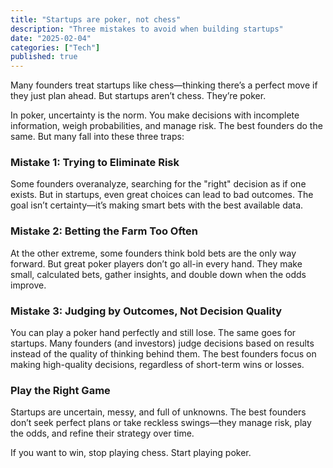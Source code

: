 ```yaml
---
title: "Startups are poker, not chess"
description: "Three mistakes to avoid when building startups"
date: "2025-02-04"
categories: ["Tech"]
published: true
---
```


Many founders treat startups like chess—thinking there’s a perfect move if they just plan ahead. But startups aren’t chess. They’re poker.

In poker, uncertainty is the norm. You make decisions with incomplete information, weigh probabilities, and manage risk. The best founders do the same. But many fall into these three traps:

### Mistake 1: Trying to Eliminate Risk
Some founders overanalyze, searching for the "right" decision as if one exists. But in startups, even great choices can lead to bad outcomes. The goal isn’t certainty—it’s making smart bets with the best available data.

### Mistake 2: Betting the Farm Too Often
At the other extreme, some founders think bold bets are the only way forward. But great poker players don’t go all-in every hand. They make small, calculated bets, gather insights, and double down when the odds improve.

### Mistake 3: Judging by Outcomes, Not Decision Quality
You can play a poker hand perfectly and still lose. The same goes for startups. Many founders (and investors) judge decisions based on results instead of the quality of thinking behind them. The best founders focus on making high-quality decisions, regardless of short-term wins or losses.

### Play the Right Game
Startups are uncertain, messy, and full of unknowns. The best founders don’t seek perfect plans or take reckless swings—they manage risk, play the odds, and refine their strategy over time.

If you want to win, stop playing chess. Start playing poker.